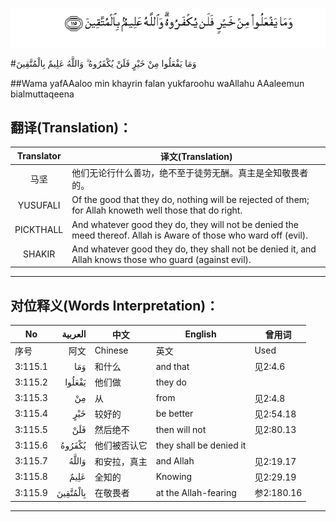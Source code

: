 ![003:115](images/003_115.gif)

#وَمَا يَفْعَلُوا مِنْ خَيْرٍ فَلَنْ يُكْفَرُوهُ ۗ وَاللَّهُ عَلِيمٌ بِالْمُتَّقِينَ 

##Wama yafAAaloo min khayrin falan yukfaroohu waAllahu AAaleemun bialmuttaqeena 

## 翻译(Translation)：

| Translator | 译文(Translation)                                            |
| :--------: | ------------------------------------------------------------ |
|    马坚    | 他们无论行什么善功，绝不至于徒劳无酬。真主是全知敬畏者的。   |
|  YUSUFALI  | Of the good that they do, nothing will be rejected of them; for Allah knoweth well those that do right. |
| PICKTHALL  | And whatever good they do, they will not be denied the meed thereof. Allah is Aware of those who ward off (evil). |
|   SHAKIR   | And whatever good they do, they shall not be denied it, and Allah knows those who guard (against evil). |

---

## 对位释义(Words Interpretation)：

| No   | العربية | 中文    | English | 曾用词 |
| ---- | ------: | ------- | ------- | ------ |
| 序号 |    阿文 | Chinese | 英文    | Used   |
| 3:115.1 | وَمَا      | 和什么       | and that                | 见2:4.6    |
| 3:115.2 | يَفْعَلُوا   | 他们做       | they do                 |            |
| 3:115.3 | مِنْ       | 从           | from                    | 见2:4.8    |
| 3:115.4 | خَيْرٍ      | 较好的       | be better               | 见2:54.18  |
| 3:115.5 | فَلَنْ      | 然后绝不     | then will not           | 见2:80.13  |
| 3:115.6 | يُكْفَرُوهُ   | 他们被否认它 | they shall be denied it |            |
| 3:115.7 | وَاللَّهُ    | 和安拉，真主 | and Allah               | 见2:19.17  |
| 3:115.8 | عَلِيمٌ     | 全知的       | Knowing                 | 见2:29.19  |
| 3:115.9 | بِالْمُتَّقِينَ | 在敬畏者     | at the Allah-fearing    | 参2:180.16 |

---
